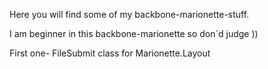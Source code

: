 Here you will find some of my backbone-marionette-stuff.

I am beginner in this backbone-marionette so don`d judge ))



First one- FileSubmit class for  Marionette.Layout




